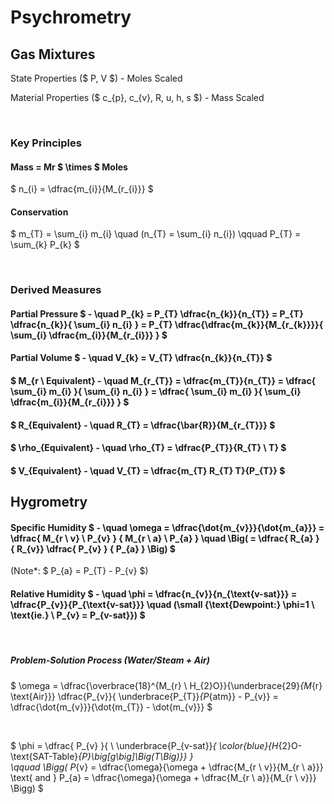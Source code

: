 # Psychrometry

## Gas Mixtures

State Properties ($ P, V $) - Moles Scaled

Material Properties ($ c_{p}, c_{v}, R, u, h, s $) - Mass Scaled

</br>

### Key Principles

#### Mass = Mr $ \times $ Moles
$ n_{i} = \dfrac{m_{i}}{M_{r_{i}}} $
#### Conservation
$ m_{T} = \sum_{i} m_{i} \quad (n_{T} = \sum_{i} n_{i}) \qquad P_{T} = \sum_{k} P_{k} $ 

</br>

### Derived Measures

#### Partial Pressure $ - \quad P_{k} = P_{T} \dfrac{n_{k}}{n_{T}} = P_{T} \dfrac{n_{k}}{ \sum_{i} n_{i} } = P_{T} \dfrac{\dfrac{m_{k}}{M_{r_{k}}}}{ \sum_{i} \dfrac{m_{i}}{M_{r_{i}}} } $

#### Partial Volume $ - \quad V_{k} = V_{T} \dfrac{n_{k}}{n_{T}} $

#### $ M_{r \ Equivalent} - \quad M_{r_{T}} = \dfrac{m_{T}}{n_{T}} = \dfrac{ \sum_{i} m_{i} }{ \sum_{i} n_{i} } = \dfrac{ \sum_{i} m_{i} }{ \sum_{i} \dfrac{m_{i}}{M_{r_{i}}} } $

#### $ R_{Equivalent} - \quad R_{T} = \dfrac{\bar{R}}{M_{r_{T}}} $ 

#### $ \rho_{Equivalent} - \quad \rho_{T} = \dfrac{P_{T}}{R_{T} \ T} $

#### $ V_{Equivalent} - \quad V_{T} = \dfrac{m_{T} R_{T} T}{P_{T}} $ 


## Hygrometry

#### Specific Humidity $ - \quad \omega = \dfrac{\dot{m_{v}}}{\dot{m_{a}}} = \dfrac{ M_{r \ v} \ P_{v} } { M_{r \ a} \ P_{a} } \quad \Big( = \dfrac{ R_{a} } { R_{v}} \dfrac{ P_{v} } { P_{a} } \Big) $
(Note*: $ P_{a} = P_{T} - P_{v} $)

#### Relative Humidity $ - \quad \phi = \dfrac{n_{v}}{n_{\text{v-sat}}} = \dfrac{P_{v}}{P_{\text{v-sat}}} \quad (\small {\text{Dewpoint:} \phi=1 \ \text{ie.} \ P_{v} = P_{v-sat}}) $

</br>

##### Problem-Solution Process (Water/Steam + Air)
$ \omega = \dfrac{\overbrace{18}^{M_{r} \ H_{2}O}}{\underbrace{29}_{M_{r} \text{Air}}} \dfrac{P_{v}}{ \underbrace{P_{T}}_{P_{atm}} - P_{v}} = \dfrac{\dot{m_{v}}}{\dot{m_{T}} - \dot{m_{v}}} $

</br>

$ \phi = \dfrac{ P_{v} }{
\\
\underbrace{P_{v-sat}}_{ \color{blue}{H_{2}O-\text{SAT-Table}_{P}\big[g\big]\Big(T\Big)}}
}  
\qquad \Bigg(
P_{v} = \dfrac{\omega}{\omega + \dfrac{M_{r \ v}}{M_{r \ a}}} \text{ and } P_{a} = \dfrac{\omega}{\omega + \dfrac{M_{r \ a}}{M_{r \ v}}} \Bigg)
 $ 

